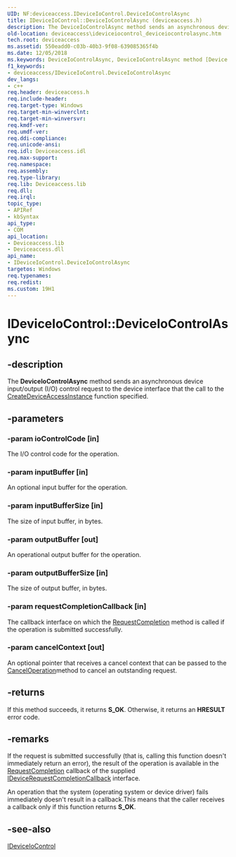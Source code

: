 ```yaml
---
UID: NF:deviceaccess.IDeviceIoControl.DeviceIoControlAsync
title: IDeviceIoControl::DeviceIoControlAsync (deviceaccess.h)
description: The DeviceIoControlAsync method sends an asynchronous device input/output (I/O) control request to the device interface that the call to the CreateDeviceAccessInstance function specified.
old-location: deviceaccess\ideviceiocontrol_deviceiocontrolasync.htm
tech.root: deviceaccess
ms.assetid: 550eadd0-c03b-40b3-9f08-639085365f4b
ms.date: 12/05/2018
ms.keywords: DeviceIoControlAsync, DeviceIoControlAsync method [Device Access Broker API], DeviceIoControlAsync method [Device Access Broker API],IDeviceIoControl interface, IDeviceIoControl interface [Device Access Broker API],DeviceIoControlAsync method, IDeviceIoControl.DeviceIoControlAsync, IDeviceIoControl::DeviceIoControlAsync, deviceaccess.ideviceiocontrol_deviceiocontrolasync, deviceaccess/IDeviceIoControl::DeviceIoControlAsync
f1_keywords:
- deviceaccess/IDeviceIoControl.DeviceIoControlAsync
dev_langs:
- c++
req.header: deviceaccess.h
req.include-header: 
req.target-type: Windows
req.target-min-winverclnt: 
req.target-min-winversvr: 
req.kmdf-ver: 
req.umdf-ver: 
req.ddi-compliance: 
req.unicode-ansi: 
req.idl: Deviceaccess.idl
req.max-support: 
req.namespace: 
req.assembly: 
req.type-library: 
req.lib: Deviceaccess.lib
req.dll: 
req.irql: 
topic_type:
- APIRef
- kbSyntax
api_type:
- COM
api_location:
- Deviceaccess.lib
- Deviceaccess.dll
api_name:
- IDeviceIoControl.DeviceIoControlAsync
targetos: Windows
req.typenames: 
req.redist: 
ms.custom: 19H1
---
```


# IDeviceIoControl::DeviceIoControlAsync


## -description


The <b>DeviceIoControlAsync</b> method sends an asynchronous device input/output (I/O) control request to the device interface that the call to the <a href="https://docs.microsoft.com/previous-versions/windows/desktop/api/deviceaccess/nf-deviceaccess-createdeviceaccessinstance">CreateDeviceAccessInstance</a> function specified.


## -parameters




### -param ioControlCode [in]

The I/O control code for the operation.


### -param inputBuffer [in]

An optional input buffer for the operation.


### -param inputBufferSize [in]

The size of input buffer, in bytes.


### -param outputBuffer [out]

An operational output buffer for the operation.


### -param outputBufferSize [in]

The size of output buffer, in bytes.


### -param requestCompletionCallback [in]

The callback interface on which the <a href="https://docs.microsoft.com/previous-versions/windows/desktop/api/deviceaccess/nf-deviceaccess-idevicerequestcompletioncallback-requestcompletion">RequestCompletion</a> method is called if the operation is submitted successfully.


### -param cancelContext [out]

An optional pointer that receives a cancel context that can be passed to the <a href="https://docs.microsoft.com/previous-versions/windows/desktop/api/deviceaccess/nf-deviceaccess-ideviceiocontrol-canceloperation">CancelOperation</a>method to cancel an outstanding request.


## -returns



If this method succeeds, it returns <b xmlns:loc="http://microsoft.com/wdcml/l10n">S_OK</b>. Otherwise, it returns an <b xmlns:loc="http://microsoft.com/wdcml/l10n">HRESULT</b> error code.




## -remarks



If the request is submitted successfully (that is, calling this function doesn't immediately return an error), the result of the operation is available in the <a href="https://docs.microsoft.com/previous-versions/windows/desktop/api/deviceaccess/nf-deviceaccess-idevicerequestcompletioncallback-requestcompletion">RequestCompletion</a> callback of the supplied <a href="https://docs.microsoft.com/previous-versions/windows/desktop/api/deviceaccess/nn-deviceaccess-idevicerequestcompletioncallback">IDeviceRequestCompletionCallback</a> interface.

An operation that the system (operating system or device driver) fails immediately doesn't result in a callback.This means that the caller  receives a callback only if this function returns <b>S_OK</b>.




## -see-also




<a href="https://docs.microsoft.com/previous-versions/windows/desktop/api/deviceaccess/nn-deviceaccess-ideviceiocontrol">IDeviceIoControl</a>
 

 

